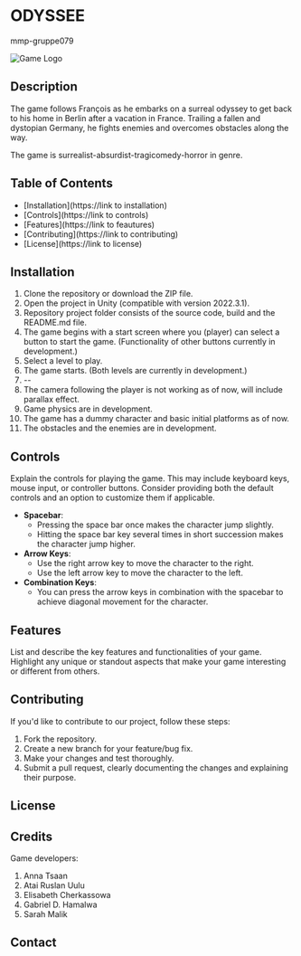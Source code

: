 # ODYSSEE

mmp-gruppe079

![Game Logo](https://mmpltdlogo) <!-- Replace with our game logo -->

## Description

The game follows François as he embarks on a surreal odyssey to get back to his home in Berlin after a vacation in France. Trailing a fallen and dystopian Germany, he fights enemies and overcomes obstacles along the way.

The game is surrealist-absurdist-tragicomedy-horror in genre.

## Table of Contents

- [Installation](https://link to installation)
- [Controls](https://link to controls)
- [Features](https://link to feautures)
- [Contributing](https://link to contributing)
- [License](https://link to license)

## Installation

1. Clone the repository or download the ZIP file.
2. Open the project in Unity (compatible with version 2022.3.1).
3. Repository project folder consists of the source code, build and the README.md file.
4. The game begins with a start screen where you (player) can select a button to start the game. (Functionality of other buttons currently in development.)
5. Select a level to play.
6. The game starts. (Both levels are currently in development.)
7. --
8. The camera following the player is not working as of now, will include parallax effect.
9. Game physics are in development.
10. The game has a dummy character and basic initial platforms as of now.
11. The obstacles and the enemies are in development.

<!-- Add clear and concise installation instructions, including any specific steps or dependencies required to set up and run the game esp. if outside of WebGL -->

## Controls

Explain the controls for playing the game. This may include keyboard keys, mouse input, or controller buttons. Consider providing both the default controls and an option to customize them if applicable.

- **Spacebar**:
  - Pressing the space bar once makes the character jump slightly.
  - Hitting the space bar key several times in short succession makes the character jump higher.
- **Arrow Keys**:
  - Use the right arrow key to move the character to the right.
  - Use the left arrow key to move the character to the left.
- **Combination Keys**:
  - You can press the arrow keys in combination with the spacebar to achieve diagonal movement for the character.

## Features

List and describe the key features and functionalities of your game. Highlight any unique or standout aspects that make your game interesting or different from others.

## Contributing

If you'd like to contribute to our project, follow these steps:

1. Fork the repository.
2. Create a new branch for your feature/bug fix.
3. Make your changes and test thoroughly.
4. Submit a pull request, clearly documenting the changes and explaining their purpose.


<!-- Add guideliens for: coding conventions, issue tracking, pull requests, review process etc.  -->

## License

<!-- Add license and link to full text in sep. file -->

## Credits

<!-- Add credits to individuals -->
<!-- Add credits to libraries, assets, music etc. -->

Game developers: 

1. Anna Tsaan
2. Atai Ruslan Uulu
3. Elisabeth Cherkassowa
4. Gabriel D. Hamalwa
5. Sarah Malik

## Contact

<!-- Add info for e-mail in case of remarks/comments -->
